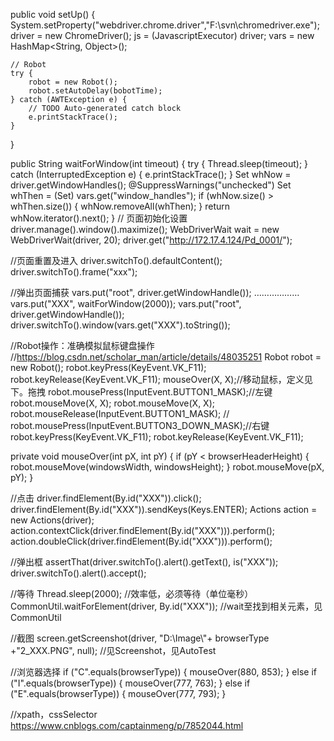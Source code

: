 public void setUp() {
    System.setProperty("webdriver.chrome.driver","F:\\svn\\chromedriver.exe");
    driver = new ChromeDriver();
    js = (JavascriptExecutor) driver;
	vars = new HashMap<String, Object>();
    
    // Robot
    try {
		robot = new Robot();
		robot.setAutoDelay(bobotTime);
	} catch (AWTException e) {
		// TODO Auto-generated catch block
		e.printStackTrace();
	}
}

public String waitForWindow(int timeout) {
	try {
		Thread.sleep(timeout);
	} catch (InterruptedException e) {
		e.printStackTrace();
	}
	Set<String> whNow = driver.getWindowHandles();
	@SuppressWarnings("unchecked")
	Set<String> whThen = (Set<String>) vars.get("window_handles");
	if (whNow.size() > whThen.size()) {
		whNow.removeAll(whThen);
    }
	return whNow.iterator().next();
}
// 页面初始化设置    
driver.manage().window().maximize();
WebDriverWait wait = new WebDriverWait(driver, 20);
driver.get("http://172.17.4.124/Pd_0001/");

//页面重置及进入
driver.switchTo().defaultContent();
driver.switchTo().frame("xxx");

//弹出页面捕获
vars.put("root", driver.getWindowHandle());
………………
vars.put("XXX", waitForWindow(2000));
vars.put("root", driver.getWindowHandle());
driver.switchTo().window(vars.get("XXX").toString());

//Robot操作：准确模拟鼠标键盘操作
//https://blog.csdn.net/scholar_man/article/details/48035251
Robot robot = new Robot();
robot.keyPress(KeyEvent.VK_F11);
robot.keyRelease(KeyEvent.VK_F11);
mouseOver(X, X);//移动鼠标，定义见下。拖拽
robot.mousePress(InputEvent.BUTTON1_MASK);//左键
robot.mouseMove(X, X);
robot.mouseMove(X, X);
robot.mouseRelease(InputEvent.BUTTON1_MASK);
// robot.mousePress(InputEvent.BUTTON3_DOWN_MASK);//右键
robot.keyPress(KeyEvent.VK_F11);
robot.keyRelease(KeyEvent.VK_F11);

private void mouseOver(int pX, int pY) {
	if (pY < browserHeaderHeight) {
		robot.mouseMove(windowsWidth, windowsHeight);
	}
	robot.mouseMove(pX, pY);
}

//点击
driver.findElement(By.id("XXX")).click();
driver.findElement(By.id("XXX")).sendKeys(Keys.ENTER);
Actions action = new Actions(driver);
action.contextClick(driver.findElement(By.id("XXX"))).perform();
action.doubleClick(driver.findElement(By.id("XXX"))).perform();

//弹出框
assertThat(driver.switchTo().alert().getText(), is("XXX"));
driver.switchTo().alert().accept();

//等待
Thread.sleep(2000);
//效率低，必须等待（单位毫秒）
CommonUtil.waitForElement(driver, By.id("XXX"));
//wait至找到相关元素，见CommonUtil

//截图
screen.getScreenshot(driver, "D:\\Image\\"+ browserType +"2_XXX.PNG", null);
//见Screenshot，见AutoTest

//浏览器选择
if ("C".equals(browserType)) {
    mouseOver(880, 853);
    } else if ("I".equals(browserType)) {
        mouseOver(777, 763);
    } else if ("E".equals(browserType)) {
    mouseOver(777, 793);
}

//xpath，cssSelector
https://www.cnblogs.com/captainmeng/p/7852044.html
